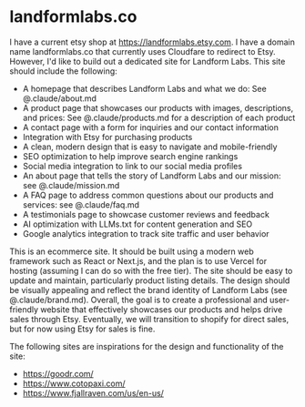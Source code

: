 # landformlabs.co


I have a current etsy shop at https://landformlabs.etsy.com. I have a domain name landformlabs.co that currently uses Cloudfare to redirect to Etsy. However, I'd like to build out a dedicated site for Landform Labs. This site should include the following:
- A homepage that describes Landform Labs and what we do: See @.claude/about.md
- A product page that showcases our products with images, descriptions, and prices: See @.claude/products.md for a description of each product
- A contact page with a form for inquiries and our contact information
- Integration with Etsy for purchasing products
- A clean, modern design that is easy to navigate and mobile-friendly
- SEO optimization to help improve search engine rankings
- Social media integration to link to our social media profiles
- An about page that tells the story of Landform Labs and our mission: see @.claude/mission.md
- A FAQ page to address common questions about our products and services: see @.claude/faq.md
- A testimonials page to showcase customer reviews and feedback
- AI optimization with LLMs.txt for content generation and SEO
- Google analytics integration to track site traffic and user behavior

This is an ecommerce site. It should be built using a modern web framework such as React or Next.js, and the plan is to use Vercel for hosting (assuming I can do so with the free tier). The site should be easy to update and maintain, particularly product listing details. The design should be visually appealing and reflect the brand identity of Landform Labs (see @.claude/brand.md). Overall, the goal is to create a professional and user-friendly website that effectively showcases our products and helps drive sales through Etsy. Eventually, we will transition to shopify for direct sales, but for now using Etsy for sales is fine.

The following sites are inspirations for the design and functionality of the site:
- https://goodr.com/
- https://www.cotopaxi.com/
- https://www.fjallraven.com/us/en-us/
